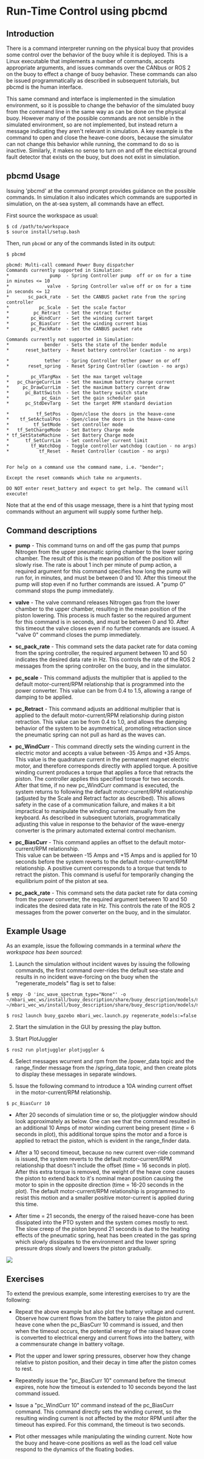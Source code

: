 # Run-Time Control using pbcmd

## Introduction
There is a command interpreter running on the physical buoy that provides some control over the
behavior of the buoy while it is deployed.  This is a Linux executable that implements a number of
commands, accepts appropriate arguments, and issues commands over the CANbus or ROS 2 on the buoy
to effect a change of buoy behavior.  These commands can also be issued programmatically as
described in subsequent tutorials, but pbcmd is the human interface.  

This same command and interface is implemented in the simulation environment, so it is possible to
change the behavior of the simulated buoy from the command line in the same way as can be done on
the physical buoy.  However many of the possible commands are not sensible in the simulated
environment, so are not implemented, but instead return a message indicating they aren't relevant
in simulation.  A key example is the command to open and close the heave-cone doors, because the
simulator can not change this behavior while running, the command to do so is inactive.  Similarly,
it makes no sense to turn on and off the electrical ground fault detector that exists on the buoy,
but does not exist in simulation.

## pbcmd Usage
Issuing 'pbcmd' at the command prompt provides guidance on the possible commands.  In simulation it
also indicates which commands are supported in simulation, on the at-sea system, all commands have
an effect.  

First source the workspace as usual:
```
$ cd /path/to/workspace
$ source install/setup.bash
```

Then, run `pbcmd` or any of the commands listed in its output:

```
$ pbcmd

pbcmd: Multi-call command Power Buoy dispatcher
Commands currently supported in Simulation:
*               pump  - Spring Controller pump  off or on for a time in minutes <= 10
*              valve  - Spring Controller valve off or on for a time in seconds <= 12
*       sc_pack_rate  - Set the CANBUS packet rate from the spring controller
*           pc_Scale  - Set the scale factor
*         pc_Retract  - Set the retract factor
*        pc_WindCurr  - Set the winding current target
*        pc_BiasCurr  - Set the winding current bias
*        pc_PackRate  - Set the CANBUS packet rate

Commands currently not supported in Simulation:
*             bender  - Sets the state of the bender module
*      reset_battery  - Reset battery controller (caution - no args)

*             tether  - Spring Controller tether power on or off
*       reset_spring  - Reset Spring Controller (caution - no args)

*        pc_VTargMax  - Set the max target voltage
*   pc_ChargeCurrLim  - Set the maximum battery charge current
*     pc_DrawCurrLim  - Set the maximum battery current draw
*      pc_BattSwitch  - Set the battery switch state
*            pc_Gain  - Set the gain scheduler gain
*      pc_StdDevTarg  - Set the target RPM standard deviation

*          tf_SetPos  - Open/close the doors in the heave-cone
*    tf_SetActualPos  - Open/close the doors in the heave-cone
*         tf_SetMode  - Set controller mode
*   tf_SetChargeMode  - Set Battery Charge mode
* tf_SetStateMachine  - Set Battery Charge mode
*      tf_SetCurrLim  - Set controller current limit
*        tf_WatchDog  - Toggle controller watchdog (caution - no args)
*           tf_Reset  - Reset Controller (caution - no args)


For help on a command use the command name, i.e. "bender";

Except the reset commands which take no arguments.

DO NOT enter reset_battery and expect to get help. The command will execute!
```

Note that at the end of this usage message, there is a hint that typing most commands without an
argument will supply some further help.


##  Command descriptions

- **pump** - This command turns on and off the gas pump that pumps Nitrogen from the upper
pneumatic spring chamber to the lower spring chamber.  The result of this is the mean position of
the position will slowly rise.  The rate is about 1 inch per minute of pump action, a required
argument for this command specifies how long the pump will run for, in minutes, and must be between
0 and 10.  After this timeout the pump will stop even if no further commands are issued.  A
"pump 0" command stops the pump immediately.

- **valve** - The valve command releases Nitrogen gas from the lower chamber to the upper chamber,
resulting in the mean position of the piston lowering.  This process is much faster so the required
argument for this command is in seconds, and must be between 0 and 10.  After this timeout the
valve closes even if no further commands are issued.  A "valve 0" command closes the pump
immediately.

- **sc_pack_rate** - This command sets the data packet rate for data coming from the spring
controller, the required argument between 10 and 50 indicates the desired data rate in Hz.  This
controls the rate of the ROS 2 messages from the spring controller on the buoy, and in the
simulator.

- **pc_scale** - This command adjusts the multiplier that is applied to the default
motor-current/RPM relationship that is programmed into the power converter.  This value can be from
0.4 to 1.5, allowing a range of damping to be applied.

- **pc_Retract** - This command adjusts an additional multiplier that is applied to the default
motor-current/RPM relationship during piston retraction.  This value can be from 0.4 to 1.0, and
allows the damping behavior of the system to be asymmetrical, promoting retraction since the
pneumatic spring can not pull as hard as the waves can.

- **pc_WindCurr** - This command directly sets the winding current in the electric motor and
accepts a value between -35 Amps and +35 Amps.  This value is the quadrature current in the
permanent magnet electric motor, and therefore corresponds directly with applied torque. A positive
winding current produces a torque that applies a force that retracts the piston. The controller
applies this specified torque for two seconds.  After that time, if no new pc_WindCurr command is
executed, the system returns to following the default motor-current/RPM relationship (adjusted by
the Scale and Retract factor as described).  This allows safety in the case of a communication
failure, and makes it a bit impractical to manipulate the winding current manually from the
keyboard. As described in subsequent tutorials, programmatically adjusting this value in response
to the behavior of the wave-energy converter is the primary automated external control mechanism.

- **pc_BiasCurr** - This command applies an offset to the default motor-current/RPM relationship.  
This value can be between -15 Amps and +15 Amps and is applied for 10 seconds before the system
reverts to the default motor-current/RPM relationship.  A positive current corresponds to a torque
that tends to retract the piston.  This command is useful for temporarily changing the equilibrium
point of the piston at sea.


- **pc_pack_rate** - This command sets the data packet rate for data coming from the power
converter, the required argument between 10 and 50 indicates the desired data rate in Hz.  This
controls the rate of the ROS 2 messages from the power converter on the buoy, and in the simulator.

## Example Usage
As an example, issue the following commands in a terminal *where the workspace has been sourced*:

1. Launch the simulation without incident waves by issuing the following commands, the first
command over-rides the default sea-state and results in no incident wave-forcing on the buoy when
the "regenerate_models" flag is set to false:
```
$ empy -D 'inc_wave_spectrum_type="None"' -o ~/mbari_wec_ws/install/buoy_description/share/buoy_description/models/mbari_wec/model.sdf ~/mbari_wec_ws/install/buoy_description/share/buoy_description/models/mbari_wec/model.sdf.em

$ ros2 launch buoy_gazebo mbari_wec.launch.py regenerate_models:=false
```

2. Start the simulation in the GUI by pressing the play button.

3. Start PlotJuggler
```
$ ros2 run plotjuggler plotjuggler &
```

4. Select messages wcurrent and rpm from the /power_data topic and the range_finder message from
the /spring_data topic, and then create plots to display these messages in separate windows.

5. Issue the following command to introduce a 10A winding current offset in the motor-current/RPM
relationship.

```
$ pc_BiasCurr 10
```

- After 20 seconds of simulation time or so, the plotjuggler window should look approximately as
below.  One can see that the command resulted in an additional 10 Amps of motor winding current
being present (time = 6 seconds in plot), this additional torque spins the motor and a force is
applied to retract the piston, which is evident in the range_finder data.  

- After a 10 second timeout, because no new current over-ride command is issued, the system reverts
to the default motor-current/RPM relationship that doesn't include the offset (time = 16 seconds in
plot).  After this extra torque is removed, the weight of the heave cone causes the piston to
extend back to it's nominal mean position causing the motor to spin in the opposite direction (time
= 16-20 seconds in the plot). The default motor-current/RPM relationship is programmed to resist
this motion and a smaller positive motor-current is applied during this time.  

- After time = 21 seconds, the energy of the raised heave-cone has been dissipated into the PTO
system and the system comes mostly to rest.  The slow creep of the piston beyond 21 seconds is due
to the heating effects of the pneumatic spring, heat has been created in the gas spring which
slowly dissipates to the environment and the lower spring pressure drops slowly and lowers the
piston gradually.

![](images/BiasCurrScreenshot.png)


## Exercises
To extend the previous example, some interesting exercises to try are the following:

- Repeat the above example but also plot the battery voltage and current.  Observe how current
flows from the battery to raise the piston and heave cone when the pc_BiasCurr 10 command is
issued, and then when the timeout occurs, the potential energy of the raised heave cone is
converted to electrical energy and current flows into the battery, with a commensurate change in
battery voltage.

- Plot the upper and lower spring pressures, observer how they change relative to piston position,
and their decay in time after the piston comes to rest.

- Repeatedly issue the "pc_BiasCurr 10" command before the timeout expires, note how the timeout is
extended to 10 seconds beyond the last command issued.

- Issue a "pc_WindCurr 10" command instead of the pc_BiasCurr command.  This command directly sets
the winding current, so the resulting winding current is not affected by the motor RPM until after
the timeout has expired.  For this command, the timeout is two seconds.

- Plot other messages while manipulating the winding current.  Note how the buoy and heave-cone
positions as well as the load cell value respond to the dynamics of the floating bodies.

